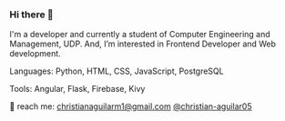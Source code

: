 ### Hi there 👋

<!--
- 🔭 I’m currently working on ...
- 🌱 I’m currently learning ...
- 👯 I’m looking to collaborate on ...
- 🤔 I’m looking for help with ...
- 💬 Ask me about ...
- 📫 How to reach me: ...
- 😄 Pronouns: ...
- ⚡ Fun fact: ...
-->

I'm a developer and currently a student of Computer Engineering and Management, UDP. And, I’m interested in Frontend Developer and Web development.

Languages: Python, HTML, CSS, JavaScript, PostgreSQL

Tools: Angular, Flask, Firebase, Kivy

📧 reach me: christianaguilarm1@gmail.com
<a href="linkedin.com/in/christian-aguilar05/">@christian-aguilar05</a>
